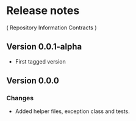 # Release notes
( Repository Information Contracts )

## Version 0.0.1-alpha
* First tagged version

## Version 0.0.0
### Changes
* Added helper files, exception class and tests.
